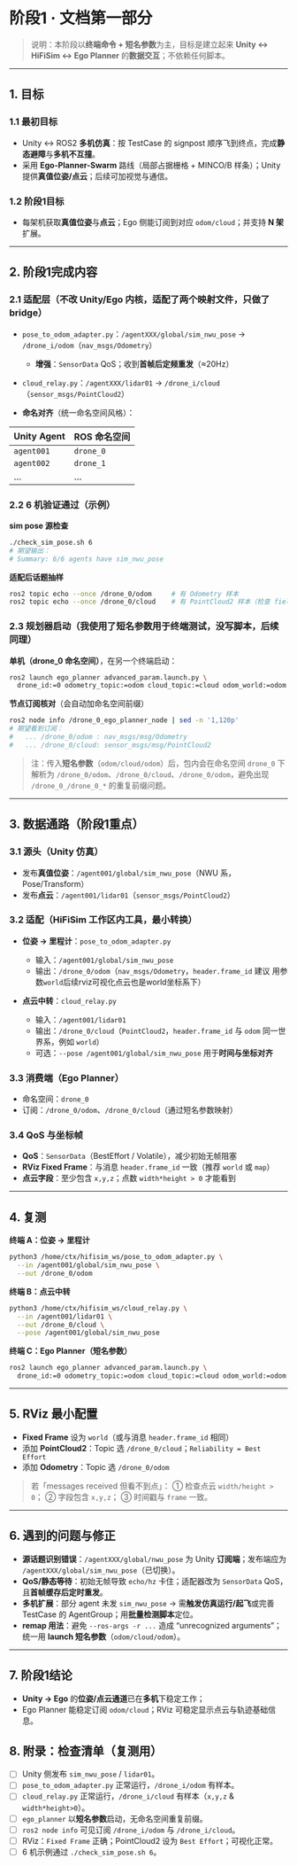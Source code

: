 # 阶段1 · 文档第一部分

> 说明：本阶段以**终端命令 + 短名参数**为主，目标是建立起来 **Unity ↔ HiFiSim ↔ Ego Planner** 的**数据交互**；不依赖任何脚本。

---

## 1. 目标

### 1.1 最初目标

* Unity ↔ ROS2 **多机仿真**：按 TestCase 的 signpost 顺序飞到终点，完成**静态避障**与**多机不互撞**。
* 采用 **Ego-Planner-Swarm** 路线（局部占据栅格 + MINCO/B 样条）；Unity 提供**真值位姿/点云**；后续可加视觉与通信。

### 1.2 阶段1目标

* 每架机获取**真值位姿**与**点云**；Ego 侧能订阅到对应 `odom/cloud`；并支持 **N 架**扩展。

---

## 2. 阶段1完成内容

### 2.1 适配层（不改 Unity/Ego 内核，适配了两个映射文件，只做了bridge）

* `pose_to_odom_adapter.py`：`/agentXXX/global/sim_nwu_pose` → `/drone_i/odom`（`nav_msgs/Odometry`）

  * **增强**：`SensorData` QoS；收到**首帧后定频重发**（≈20Hz）
* `cloud_relay.py`：`/agentXXX/lidar01` → `/drone_i/cloud`（`sensor_msgs/PointCloud2`）
* **命名对齐**（统一命名空间风格）：

| Unity Agent | ROS 命名空间  |
| ----------- | --------- |
| `agent001`  | `drone_0` |
| `agent002`  | `drone_1` |
| …           | …         |

### 2.2 6 机验证通过（示例）

**sim pose 源检查**

```bash
./check_sim_pose.sh 6
# 期望输出：
# Summary: 6/6 agents have sim_nwu_pose
```

**适配后话题抽样**

```bash
ros2 topic echo --once /drone_0/odom     # 有 Odometry 样本
ros2 topic echo --once /drone_0/cloud    # 有 PointCloud2 样本（检查 fields x,y,z 和 width>0）
```

### 2.3 规划器启动（我使用了短名参数用于终端测试，没写脚本，后续同理）

**单机（drone\_0 命名空间）**，在另一个终端启动：

```bash
ros2 launch ego_planner advanced_param.launch.py \
  drone_id:=0 odometry_topic:=odom cloud_topic:=cloud odom_world:=odom
```

**节点订阅核对**（会自动加命名空间前缀）

```bash
ros2 node info /drone_0_ego_planner_node | sed -n '1,120p'
# 期望看到订阅：
#   ... /drone_0/odom : nav_msgs/msg/Odometry
#   ... /drone_0/cloud: sensor_msgs/msg/PointCloud2
```

> 注：传入**短名参数**（`odom/cloud/odom`）后，包内会在命名空间 `drone_0` 下解析为
> `/drone_0/odom`、`/drone_0/cloud`、`/drone_0/odom`，避免出现 `/drone_0_/drone_0_*` 的重复前缀问题。

---

## 3. 数据通路（阶段1重点）

### 3.1 源头（Unity 仿真）

* 发布**真值位姿**：`/agent001/global/sim_nwu_pose`（NWU 系，Pose/Transform）
* 发布**点云**：`/agent001/lidar01`（`sensor_msgs/PointCloud2`）

### 3.2 适配（HiFiSim 工作区内工具，最小转换）

* **位姿 → 里程计**：`pose_to_odom_adapter.py`

  * 输入：`/agent001/global/sim_nwu_pose`
  * 输出：`/drone_0/odom`（`nav_msgs/Odometry`，`header.frame_id` 建议 用参数`world`后续rviz可视化点云也是world坐标系下）
* **点云中转**：`cloud_relay.py`

  * 输入：`/agent001/lidar01`
  * 输出：`/drone_0/cloud`（`PointCloud2`，`header.frame_id` 与 `odom` 同一世界系，例如 `world`）
  * 可选：`--pose /agent001/global/sim_nwu_pose` 用于**时间与坐标对齐**

### 3.3 消费端（Ego Planner）

* 命名空间：`drone_0`
* 订阅：`/drone_0/odom`、`/drone_0/cloud`（通过短名参数映射）

### 3.4 QoS 与坐标帧

* **QoS**：`SensorData`（BestEffort / Volatile），减少初始无帧阻塞
* **RViz Fixed Frame**：与消息 `header.frame_id` 一致（推荐 `world` 或 `map`）
* **点云字段**：至少包含 `x,y,z`；点数 `width*height > 0` 才能看到

---

## 4. 复测

**终端 A：位姿 → 里程计**

```bash
python3 /home/ctx/hifisim_ws/pose_to_odom_adapter.py \
  --in /agent001/global/sim_nwu_pose \
  --out /drone_0/odom
```

**终端 B：点云中转**

```bash
python3 /home/ctx/hifisim_ws/cloud_relay.py \
  --in /agent001/lidar01 \
  --out /drone_0/cloud \
  --pose /agent001/global/sim_nwu_pose
```

**终端 C：Ego Planner（短名参数）**

```bash
ros2 launch ego_planner advanced_param.launch.py \
  drone_id:=0 odometry_topic:=odom cloud_topic:=cloud odom_world:=odom
```

---

## 5. RViz 最小配置

* **Fixed Frame** 设为 `world`（或与消息 `header.frame_id` 相同）
* 添加 **PointCloud2**：Topic 选 `/drone_0/cloud`；`Reliability = Best Effort`
* 添加 **Odometry**：Topic 选 `/drone_0/odom`

> 若「messages received 但看不到点」：
> ① 检查点云 `width/height > 0`；
> ② 字段包含 `x,y,z`；
> ③ 时间戳与 `frame` 一致。

---

## 6. 遇到的问题与修正

* **源话题识别错误**：`/agentXXX/global/nwu_pose` 为 Unity **订阅端**；发布端应为 `/agentXXX/global/sim_nwu_pose`（已切换）。
* **QoS/静态等待**：初始无帧导致 `echo/hz` 卡住；适配器改为 `SensorData` QoS，且**首帧缓存后定时重发**。
* **多机扩展**：部分 agent 未发 `sim_nwu_pose` → 需**触发仿真运行/起飞**或完善 TestCase 的 AgentGroup；用**批量检测脚本**定位。
* **remap 用法**：避免 `--ros-args -r ...` 造成 “unrecognized arguments”；统一用 **launch 短名参数**（`odom/cloud/odom`）。

---

## 7. 阶段1结论

* **Unity → Ego** 的**位姿/点云通道**已在**多机**下稳定工作；
* Ego Planner 能稳定订阅 `odom/cloud`；RViz 可稳定显示点云与轨迹基础信息。


## 8. 附录：检查清单（复测用）

* [ ] Unity 侧发布 `sim_nwu_pose` / `lidar01`。
* [ ] `pose_to_odom_adapter.py` 正常运行，`/drone_i/odom` 有样本。
* [ ] `cloud_relay.py` 正常运行，`/drone_i/cloud` 有样本（`x,y,z` & `width*height>0`）。
* [ ] `ego_planner` 以**短名参数**启动，无命名空间重复前缀。
* [ ] `ros2 node info` 可见订阅 `/drone_i/odom` 与 `/drone_i/cloud`。
* [ ] RViz：`Fixed Frame` 正确；PointCloud2 设为 `Best Effort`；可视化正常。
* [ ] 6 机示例通过 `./check_sim_pose.sh 6`。
